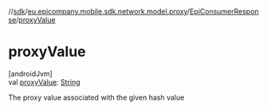 //[sdk](../../../index.md)/[eu.epicompany.mobile.sdk.network.model.proxy](../index.md)/[EpiConsumerResponse](index.md)/[proxyValue](proxy-value.md)

# proxyValue

[androidJvm]\
val [proxyValue](proxy-value.md): [String](https://kotlinlang.org/api/latest/jvm/stdlib/kotlin/-string/index.html)

The proxy value associated with the given hash value
